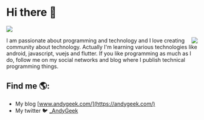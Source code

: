 # Hi there 👋

![](https://imgur.com/cGI5nlJ.png)

<a href="https://github.com/andygeek"><img align="right" src="https://github-readme-stats.vercel.app/api/top-langs/?username=andygeek&layout=compact"></a>

I am passionate about programming and technology and I love creating community about technology. Actually I'm learning various technologies like android, javascript, vuejs and flutter. If you like programming as much as I do, follow me on my social networks and blog where I publish technical programming things.

## Find me 🌎: 


- My blog [www.andygeek.com/](https://andygeek.com/)
- My twitter 🐦 [_AndyGeek](https://twitter.com/_AndyGeek)
